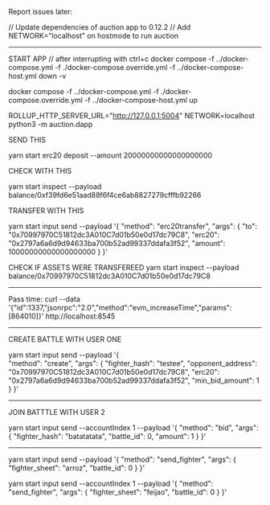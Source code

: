 Report issues later:

// Update dependencies of auction app to 0.12.2
// Add NETWORK="localhost" on hostmode to run auction

--------------------

START APP
// after interrupting with ctrl+c docker compose -f ../docker-compose.yml -f ./docker-compose.override.yml -f ../docker-compose-host.yml down -v

docker compose -f ../docker-compose.yml -f ./docker-compose.override.yml -f ../docker-compose-host.yml up

ROLLUP_HTTP_SERVER_URL="http://127.0.0.1:5004" NETWORK=localhost python3 -m auction.dapp


SEND THIS

yarn start erc20 deposit --amount 20000000000000000000

CHECK WITH THIS

yarn start inspect --payload  balance/0xf39fd6e51aad88f6f4ce6ab8827279cfffb92266

TRANSFER WITH THIS

yarn start input send --payload '{
    "method": "erc20transfer",
    "args": {
        "to": "0x70997970C51812dc3A010C7d01b50e0d17dc79C8",
        "erc20": "0x2797a6a6d9d94633ba700b52ad99337ddafa3f52",
        "amount": 10000000000000000000
    }
}'


CHECK IF ASSETS WERE TRANSFEREED
yarn start inspect --payload  balance/0x70997970C51812dc3A010C7d01b50e0d17dc79C8


----
Pass time: curl --data '{"id":1337,"jsonrpc":"2.0","method":"evm_increaseTime","params":[864010]}' http://localhost:8545

----

CREATE BATTLE WITH USER ONE

yarn start input send --payload '{                                                  
    "method": "create",
    "args": {
        "fighter_hash": "testee",
        "opponent_address": "0x70997970C51812dc3A010C7d01b50e0d17dc79C8",
        "erc20": "0x2797a6a6d9d94633ba700b52ad99337ddafa3f52",
        "min_bid_amount": 1
    }
}'

--------------------------------
JOIN BATTTLE WITH USER 2

yarn start input send --accountIndex 1 --payload '{
    "method": "bid",
    "args": {
        "fighter_hash": "batatatata",
        "battle_id": 0,
        "amount": 1
    }
}'

------------------------------------

yarn start input send --payload '{
    "method": "send_fighter",
    "args": {
        "fighter_sheet": "arroz",
        "battle_id": 0
    }
}'

yarn start input send --accountIndex 1 --payload '{
    "method": "send_fighter",
    "args": {
        "fighter_sheet": "feijao",
        "battle_id": 0
    }
}'